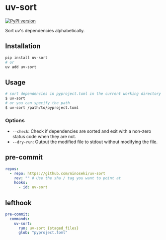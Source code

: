 # uv-sort

[![PyPI version](https://badge.fury.io/py/uv-sort.svg)](https://badge.fury.io/py/uv-sort)

Sort uv's dependencies alphabetically.

## Installation

```bash
pip install uv-sort
# or
uv add uv-sort
```

## Usage

```bash
# sort dependencies in pyproject.toml in the current working directory
$ uv-sort
# or you can specify the path
$ uv-sort /path/to/pyproject.toml
```

### Options

- `--check`: Check if dependencies are sorted and exit with a non-zero status code when they are not.
- `--dry-run`: Output the modified file to stdout without modifying the file.

## pre-commit

```yaml
repos:
  - repo: https://github.com/ninoseki/uv-sort
    rev: "" # Use the sha / tag you want to point at
    hooks:
      - id: uv-sort
```

## lefthook

```yaml
pre-commit:
  commands:
    uv-sort:
      run: uv-sort {staged_files}
      glob: "pyproject.toml"
```
